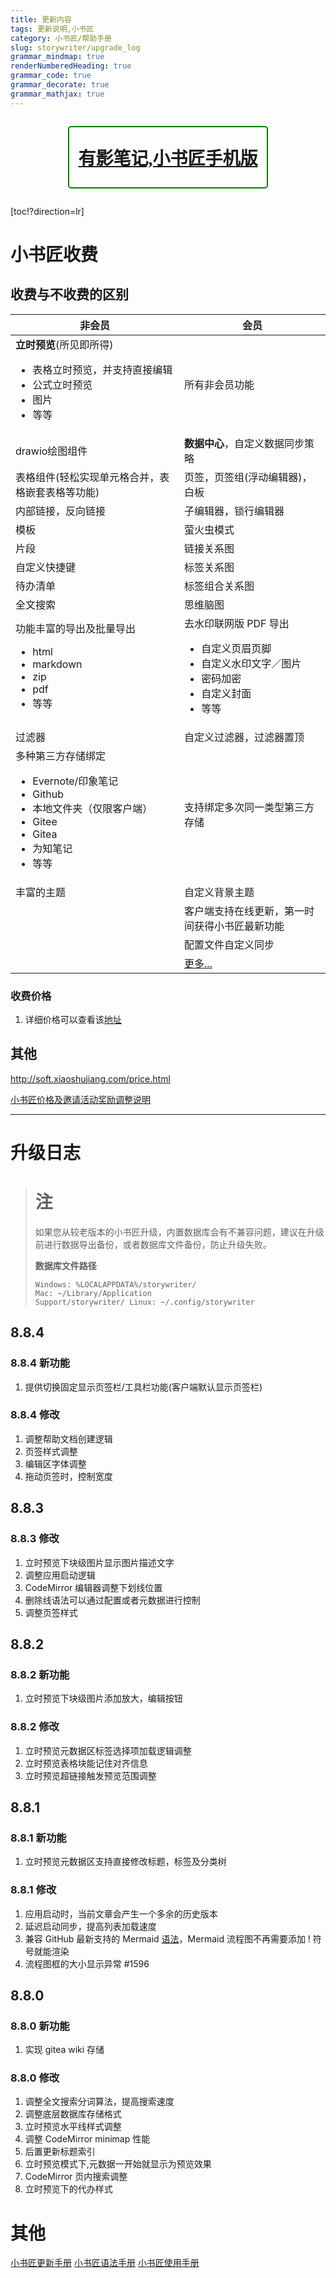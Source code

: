 ```yaml
---
title: 更新内容
tags: 更新说明,小书匠
category: 小书匠/帮助手册
slug: storywriter/upgrade_log
grammar_mindmap: true
renderNumberedHeading: true
grammar_code: true
grammar_decorate: true
grammar_mathjax: true
---
```



<div style="text-align:center;">
<div style="border:2px solid green;border-radius:5px;margin:.5em auto;padding:0 .5em;width:fit-content;font-size:2em;display:inline-block;font-family: SlideTownsoul">


**[<i class="fas fa-award fa-2x fa-fw"></i>有影笔记,小书匠手机版<i class="fas fa-award fa-2x fa-fw"></i>](http://soft.xiaoshujiang.com/download/)**

</div>
</div>

[toc!?direction=lr]

# 小书匠收费

## 收费与不收费的区别

| 非会员                                                                                                                                                          | 会员                                                                                                                                 |
| --------------------------------------------------------------------------------------------------------------------------------------------------------------- | ------------------------------------------------------------------------------------------------------------------------------------ |
| **立时预览**(所见即所得)<ul><li>表格立时预览，并支持直接编辑</li><li>公式立时预览</li><li>图片</li><li>等等</li></ul>                                           | 所有非会员功能                                                                                                                       |
| drawio绘图组件                                                                                                                                                  | **数据中心**，自定义数据同步策略                                                                                                     |
| 表格组件(轻松实现单元格合并，表格嵌套表格等功能)                                                                                                                | 页签，页签组(浮动编辑器)，白板                                                                                                       |
| 内部链接，反向链接                                                                                                                                              | 子编辑器，锁行编辑器                                                                                                                 |
| 模板                                                                                                                                                            | 萤火虫模式                                                                                                                           |
| 片段                                                                                                                                                            | 链接关系图                                                                                                                           |
| 自定义快捷键                                                                                                                                                    | 标签关系图                                                                                                                           |
| 待办清单                                                                                                                                                        | 标签组合关系图                                                                                                                       |
| 全文搜索                                                                                                                                                        | 思维脑图                                                                                                                             |
| 功能丰富的导出及批量导出<ul><li>html</li><li>markdown</li><li>zip</li><li>pdf</li><li>等等</li></ul>                                                            | 去水印联网版 PDF 导出 <ul><li>自定义页眉页脚</li><li>自定义水印文字／图片</li><li>密码加密</li><li>自定义封面</li><li>等等</li></ul> |
| 过滤器                                                                                                                                                          | 自定义过滤器，过滤器置顶                                                                                                             |
| 多种第三方存储绑定<ul><li>Evernote/印象笔记</li><li>Github</li><li>本地文件夹（仅限客户端）</li><li>Gitee</li><li>Gitea</li><li>为知笔记</li><li>等等</li></ul> | 支持绑定多次同一类型第三方存储                                                                                                       |
| 丰富的主题                                                                                                                                                      | 自定义背景主题                                                                                                                       |
|                                                                                                                                                                 | 客户端支持在线更新，第一时间获得小书匠最新功能                                                                                       |
|                                                                                                                                                                 | 配置文件自定义同步                                                                                                                   |
|                                                                                                                                                                 | [更多...](http://soft.xiaoshujiang.com/blog/story-writer/vip-feature)                                                                |


### 收费价格

1. 详细价格可以查看该[地址](http://soft.xiaoshujiang.com/price/)
 
## 其他

http://soft.xiaoshujiang.com/price.html

[小书匠价格及邀请活动奖励调整说明](http://soft.xiaoshujiang.com/blog/price_change_plan)


___

# 升级日志


> # <i class="fas fa-exclamation-triangle"></i>注
> 如果您从较老版本的小书匠升级，内置数据库会有不兼容问题，建议在升级前进行数据导出备份，或者数据库文件备份，防止升级失败。
> 
> **数据库文件路径**
> 
> ``` 
> Windows: %LOCALAPPDATA%/storywriter/ 
> Mac: ~/Library/Application
> Support/storywriter/ Linux: ~/.config/storywriter 
> ```

<!-- {#newestUpdate}-->

## 8.8.4

### 8.8.4 新功能

1. 提供切换固定显示页签栏/工具栏功能(客户端默认显示页签栏)

### 8.8.4 修改

1. 调整帮助文档创建逻辑
2. 页签样式调整
3. 编辑区字体调整
4. 拖动页签时，控制宽度

<!--{#newestUpdateEnd}-->


## 8.8.3

### 8.8.3 修改

1. 立时预览下块级图片显示图片描述文字
2. 调整应用启动逻辑
3. CodeMirror 编辑器调整下划线位置
4. 删除线语法可以通过配置或者元数据进行控制
5. 调整页签样式

## 8.8.2

### 8.8.2 新功能

1. 立时预览下块级图片添加放大，编辑按钮

### 8.8.2 修改

1. 立时预览元数据区标签选择项加载逻辑调整
2. 立时预览表格块能记住对齐信息
3. 立时预览超链接触发预览范围调整

## 8.8.1

### 8.8.1 新功能

1. 立时预览元数据区支持直接修改标题，标签及分类树

### 8.8.1 修改

1. 应用启动时，当前文章会产生一个多余的历史版本
2. 延迟启动同步，提高列表加载速度
3. 兼容 GitHub 最新支持的 Mermaid [语法](https://github.blog/2022-02-14-include-diagrams-markdown-files-mermaid/)，Mermaid 流程图不再需要添加 ! 符号就能渲染
4. 流程图框的大小显示异常 #1596

## 8.8.0

### 8.8.0 新功能

1. 实现 gitea wiki 存储


### 8.8.0 修改

1. 调整全文搜索分词算法，提高搜索速度
2. 调整底层数据库存储格式
3. 立时预览水平线样式调整
4. 调整 CodeMirror minimap 性能
5. 后置更新标题索引
6. 立时预览模式下,元数据一开始就显示为预览效果
7. CodeMirror 页内搜索调整
8. 立时预览下的代办样式

# 其他

[小书匠更新手册](storywriter/upgrade_log)
[小书匠语法手册](storywriter/grammar)
[小书匠使用手册](storywriter/tutorial)
